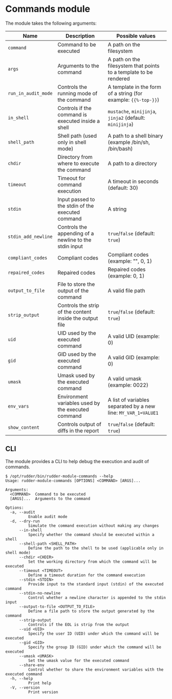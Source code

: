 # Commands module

The module takes the following arguments:

| Name | Description | Possible values |
| ---- | ----------- | --------------- |
| `command` | Command to be executed | A path on the filesystem |
| `args` | Arguments to the command | A path on the filesystem that points to a template to be rendered |
| `run_in_audit_mode` | Controls the running mode of the command | A template in the form of a string (for example: `{{%-top-}}`) |
| `in_shell` | Controls if the command is executed inside a shell | `mustache`, `minijinja`, `jinja2` (default: `minijinja`) |
| `shell_path` | Shell path (used only in shell mode) | A path to a shell binary (example /bin/sh, /bin/bash) |
| `chdir` | Directory from where to execute the command | A path to a directory |
| `timeout` | Timeout for command execution | A timeout in seconds (default: 30) |
| `stdin` | Input passed to the stdin of the executed command | A string |
| `stdin_add_newline` | Controls the appending of a newline to the stdin input | `true`/`false` (default: `true`) |
| `compliant_codes` | Compliant codes | Compliant codes (example: "", 0, 1) |
| `repaired_codes` | Repaired codes |  Repaired codes (example: 0, 1) |
| `output_to_file` | File to store the output of the command | A valid file path |
| `strip_output` | Controls the strip of the content inside the output file | `true`/`false` (default: `true`) |
| `uid` | UID used by the executed command | A valid UID (example: 0) |
| `gid` | GID used by the executed command | A valid GID (example: 0) |
| `umask` | Umask used by the executed command | A valid umask (example: 0022) |
| `env_vars` | Environment variables used by the executed command | A list of variables separated by a new line: `MY_VAR_1=VALUE1` |
| `show_content` | Controls output of diffs in the report | `true`/`false` (default: `true`) |

## CLI

The module provides a CLI to help debug the execution and audit of commands.

```
$ /opt/rudder/bin/rudder-module-commands --help
Usage: rudder-module-commands [OPTIONS] <COMMAND> [ARGS]...

Arguments:
  <COMMAND>  Command to be executed
  [ARGS]...  Arguments to the command

Options:
  -a, --audit
          Enable audit mode
  -d, --dry-run
          Simulate the command execution without making any changes
      --in-shell
          Specify whether the command should be executed within a shell
      --shell-path <SHELL_PATH>
          Define the path to the shell to be used (applicable only in shell mode)
      --chdir <CHDIR>
          Set the working directory from which the command will be executed
      --timeout <TIMEOUT>
          Define a timeout duration for the command execution
      --stdin <STDIN>
          Provide input to the standard input (stdin) of the executed command
      --stdin-no-newline
          Control whether a newline character is appended to the stdin input
      --output-to-file <OUTPUT_TO_FILE>
          Define a file path to store the output generated by the command
      --strip-output
          Controls if the EOL is strip from the output
      --uid <UID>
          Specify the user ID (UID) under which the command will be executed
      --gid <GID>
          Specify the group ID (GID) under which the command will be executed
      --umask <UMASK>
          Set the umask value for the executed command
      --share-env
          Control whether to share the environment variables with the executed command
  -h, --help
          Print help
  -V, --version
          Print version
```
